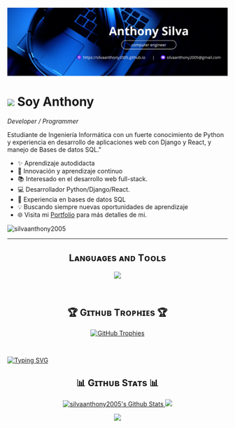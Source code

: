 <!--Banner-->
![Silvaanthony2005 Banner Image](https://github.com/silvaanthony2005/Banner.png/blob/main/banner.PNG)

<!--Header Name-->
# <img src="https://emojis.slackmojis.com/emojis/images/1531849430/4246/blob-sunglasses.gif?1531849430" width="30"/> Soy Anthony 
*Developer / Programmer*
<br /> 

<!--Start Intro-->               
<p align="left">Estudiante de Ingeniería Informática con un fuerte conocimiento de Python y experiencia en desarrollo de aplicaciones web con Django y React, y manejo de Bases de datos SQL."</p>

- ✨ Aprendizaje autodidacta
- 🌱 Innovación y aprendizaje continuo
- 📚 Interesado en el desarrollo web full-stack.
- 💻 Desarrollador Python/Django/React.
- 💾 Experiencia en bases de datos SQL
- 💡 Buscando siempre nuevas oportunidades de aprendizaje
- 🌐 Visita mi [Portfolio](https://silvaanthony2005.github.io) para más detalles de mi.
<!--End Intro-->

<!--Profile Count Badge-->
<p align="left">
  <img src="https://komarev.com/ghpvc/?username=silvaanthony2005&label=Profile%20views&color=770677&style=for-the-badge&logo=star" alt="silvaanthony2005" style="padding-right:20px;" />
</p>

---

<!--Languages and Tools Section-->       
<h2 align="center">Lᴀɴɢᴜᴀɢᴇs ᴀɴᴅ Tᴏᴏʟs</h2> 
<p align="center">
<img width="500px"  src="https://skillicons.dev/icons?i=py,django,flask,react,js,html,css,nodejs,git,vscode,mysql,sqlite,postgres&perline=10"  />
</p>
<br />

<!--Trophies Section-->   
<h2 align="center">🏆 Gɪᴛʜᴜʙ Tʀᴏᴘʜɪᴇs 🏆</h2>
<p align="center">
  <a href="https://github.com/silvaanthony2005/github-profile-trophy">
    <img src="https://github-profile-trophy.vercel.app/?username=silvaanthony2005&row=2&column=6&margin-w=20&margin-h=20" alt="GitHub Trophies">
  </a>
</p>
<br />

[![Typing SVG](https://readme-typing-svg.herokuapp.com?font=Orbitron&pause=1000&color=2DD219&center=true&vCenter=true&width=435&lines=%2F%2F%3EHola+a+todos;%3EMi+nombre+es+Anthony;%24Desarrollador+de+software)](https://git.io/typing-svg)

<h2 align="center">📊 Gɪᴛʜᴜʙ Sᴛᴀᴛs 📊</h2>
<p align="center">
  <a href="https://github.com/silvaanthony2005">
      <img height="150em" src="https://github-readme-stats.vercel.app/api?username=silvaanthony2005&include_all_commits=true&count_private=true&show_icons=true&line_height=20&title_color=7A7ADB&icon_color=2234AE&text_color=D3D3D3&bg_color=0,000000,000F40" alt="silvaanthony2005's Github Stats"/>
  </a>
  <a href="https://github.com/silvaanthony2005">
      <img height="150em" src="https://github-readme-stats-eight-theta.vercel.app/api/top-langs/?username=silvaanthony2005&layout=compact&langs_count=8&title_color=7A7ADB&text_color=D3D3D3&bg_color=0,000000,000F40"/>
  </a>
</p>

<p align="center">
  <img height="180em" src="https://github-readme-streak-stats.herokuapp.com/?user=silvaanthony2005&theme=github-dark-blue&hide_border=true&background=000000&stroke=000F40&ring=7A7ADB&fire=7A7ADB&currStreakLabel=7A7ADB"/>
</p>

<!--
* a
* b
* c
* d
***


1. d
2. e
3. f
4. g 
___

| Columna1 | Columna2 | Columna3|
|----------|----------|---------|
| Dato1    | Dato3    | Dato4   |


- [x] tarea 1 Tarea completada
- [ ] Tarea 2 Tarea incompleta
